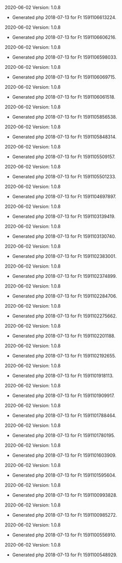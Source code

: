2020-06-02 Version: 1.0.8
- Generated php 2018-07-13 for Ft 1591106613224.

2020-06-02 Version: 1.0.8
- Generated php 2018-07-13 for Ft 1591106606216.

2020-06-02 Version: 1.0.8
- Generated php 2018-07-13 for Ft 1591106598033.

2020-06-02 Version: 1.0.8
- Generated php 2018-07-13 for Ft 1591106069715.

2020-06-02 Version: 1.0.8
- Generated php 2018-07-13 for Ft 1591106061518.

2020-06-02 Version: 1.0.8
- Generated php 2018-07-13 for Ft 1591105856538.

2020-06-02 Version: 1.0.8
- Generated php 2018-07-13 for Ft 1591105848314.

2020-06-02 Version: 1.0.8
- Generated php 2018-07-13 for Ft 1591105509157.

2020-06-02 Version: 1.0.8
- Generated php 2018-07-13 for Ft 1591105501233.

2020-06-02 Version: 1.0.8
- Generated php 2018-07-13 for Ft 1591104697897.

2020-06-02 Version: 1.0.8
- Generated php 2018-07-13 for Ft 1591103139419.

2020-06-02 Version: 1.0.8
- Generated php 2018-07-13 for Ft 1591103130740.

2020-06-02 Version: 1.0.8
- Generated php 2018-07-13 for Ft 1591102383001.

2020-06-02 Version: 1.0.8
- Generated php 2018-07-13 for Ft 1591102374899.

2020-06-02 Version: 1.0.8
- Generated php 2018-07-13 for Ft 1591102284706.

2020-06-02 Version: 1.0.8
- Generated php 2018-07-13 for Ft 1591102275662.

2020-06-02 Version: 1.0.8
- Generated php 2018-07-13 for Ft 1591102201188.

2020-06-02 Version: 1.0.8
- Generated php 2018-07-13 for Ft 1591102192655.

2020-06-02 Version: 1.0.8
- Generated php 2018-07-13 for Ft 1591101918113.

2020-06-02 Version: 1.0.8
- Generated php 2018-07-13 for Ft 1591101909917.

2020-06-02 Version: 1.0.8
- Generated php 2018-07-13 for Ft 1591101788464.

2020-06-02 Version: 1.0.8
- Generated php 2018-07-13 for Ft 1591101780195.

2020-06-02 Version: 1.0.8
- Generated php 2018-07-13 for Ft 1591101603909.

2020-06-02 Version: 1.0.8
- Generated php 2018-07-13 for Ft 1591101595604.

2020-06-02 Version: 1.0.8
- Generated php 2018-07-13 for Ft 1591100993828.

2020-06-02 Version: 1.0.8
- Generated php 2018-07-13 for Ft 1591100985272.

2020-06-02 Version: 1.0.8
- Generated php 2018-07-13 for Ft 1591100556910.

2020-06-02 Version: 1.0.8
- Generated php 2018-07-13 for Ft 1591100548929.

